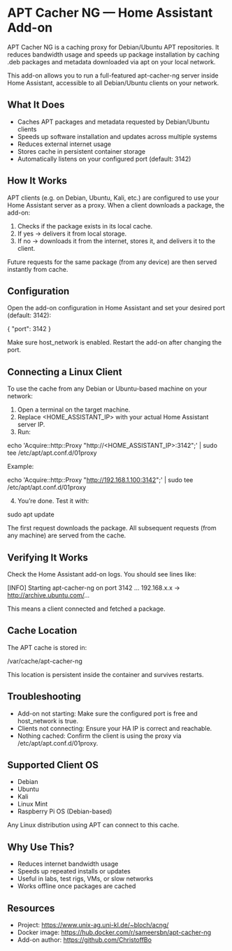 # APT Cacher NG — Home Assistant Add-on

APT Cacher NG is a caching proxy for Debian/Ubuntu APT repositories. It reduces bandwidth usage and speeds up package installation by caching .deb packages and metadata downloaded via apt on your local network.

This add-on allows you to run a full-featured apt-cacher-ng server inside Home Assistant, accessible to all Debian/Ubuntu clients on your network.

## What It Does

- Caches APT packages and metadata requested by Debian/Ubuntu clients
- Speeds up software installation and updates across multiple systems
- Reduces external internet usage
- Stores cache in persistent container storage
- Automatically listens on your configured port (default: 3142)

## How It Works

APT clients (e.g. on Debian, Ubuntu, Kali, etc.) are configured to use your Home Assistant server as a proxy. When a client downloads a package, the add-on:

1. Checks if the package exists in its local cache.
2. If yes → delivers it from local storage.
3. If no → downloads it from the internet, stores it, and delivers it to the client.

Future requests for the same package (from any device) are then served instantly from cache.

## Configuration

Open the add-on configuration in Home Assistant and set your desired port (default: 3142):

{
  "port": 3142
}

Make sure host_network is enabled. Restart the add-on after changing the port.

## Connecting a Linux Client

To use the cache from any Debian or Ubuntu-based machine on your network:

1. Open a terminal on the target machine.
2. Replace <HOME_ASSISTANT_IP> with your actual Home Assistant server IP.
3. Run:

echo 'Acquire::http::Proxy "http://<HOME_ASSISTANT_IP>:3142";' | sudo tee /etc/apt/apt.conf.d/01proxy

Example:

echo 'Acquire::http::Proxy "http://192.168.1.100:3142";' | sudo tee /etc/apt/apt.conf.d/01proxy

4. You’re done. Test it with:

sudo apt update

The first request downloads the package. All subsequent requests (from any machine) are served from the cache.

## Verifying It Works

Check the Home Assistant add-on logs. You should see lines like:

[INFO] Starting apt-cacher-ng on port 3142
...
192.168.x.x -> http://archive.ubuntu.com/...

This means a client connected and fetched a package.

## Cache Location

The APT cache is stored in:

/var/cache/apt-cacher-ng

This location is persistent inside the container and survives restarts.

## Troubleshooting

- Add-on not starting: Make sure the configured port is free and host_network is true.
- Clients not connecting: Ensure your HA IP is correct and reachable.
- Nothing cached: Confirm the client is using the proxy via /etc/apt/apt.conf.d/01proxy.

## Supported Client OS

- Debian
- Ubuntu
- Kali
- Linux Mint
- Raspberry Pi OS (Debian-based)

Any Linux distribution using APT can connect to this cache.

## Why Use This?

- Reduces internet bandwidth usage
- Speeds up repeated installs or updates
- Useful in labs, test rigs, VMs, or slow networks
- Works offline once packages are cached

## Resources

- Project: https://www.unix-ag.uni-kl.de/~bloch/acng/
- Docker image: https://hub.docker.com/r/sameersbn/apt-cacher-ng
- Add-on author: https://github.com/ChristoffBo
